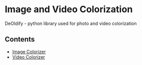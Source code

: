 # Image and Video Colorization
DeOldify - python library used for photo and video colorization

## Contents
- [Image Colorizer](https://github.com/VladimirsHisamutdinovs/colorization/blob/main/Deoldify_ImageColorizer.ipynb)
- [Video Colorizer](https://github.com/VladimirsHisamutdinovs/colorization/blob/main/Deoldify_VideoColorizer.ipynb)
